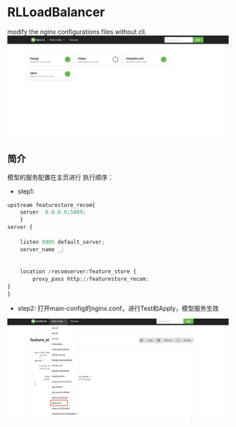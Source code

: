 # RLLoadBalancer
modify the nginx configurations files without cli.
<img src="resources/ui.jpg">

## 简介
模型的服务配置在主页进行
执行顺序：
- step1:

```python
upstream featurestore_recom{
    server  0.0.0.0:5009;
    }
server {

    listen 8905 default_server;
    server_name _;
 

	location /recomserver/feature_store {
        proxy_pass http://featurestore_recom;
}
}
```
- step2:
打开main-config的nginx.conf，进行Test和Apply，模型服务生效
<img src="resources/ops.jpg">